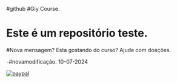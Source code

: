 #github
#Giy Course.
# Este é um repositório teste.

#Nova mensagem? Esta gostando do curso? Ajude com doações.

-#novamodificação. 10-07-2024

[![paypal](https://www,paypalobjects.com/en_US/i/btn/btn_donateCC_LG.gif)](https://www.paypal.com/cgi-bin/webscr?cmd=_s-xclick&hosted_button_id=cidhorta@gmail.com)